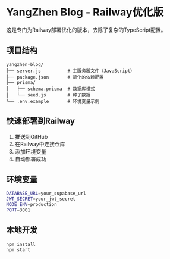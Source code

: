 # YangZhen Blog - Railway优化版

这是专门为Railway部署优化的版本，去除了复杂的TypeScript配置。

## 项目结构
```
yangzhen-blog/
├── server.js          # 主服务器文件（JavaScript）
├── package.json       # 简化的依赖配置
├── prisma/
│   ├── schema.prisma  # 数据库模式
│   └── seed.js        # 种子数据
└── .env.example       # 环境变量示例
```

## 快速部署到Railway

1. 推送到GitHub
2. 在Railway中连接仓库
3. 添加环境变量
4. 自动部署成功

## 环境变量

```bash
DATABASE_URL=your_supabase_url
JWT_SECRET=your_jwt_secret
NODE_ENV=production
PORT=3001
```

## 本地开发

```bash
npm install
npm start
```